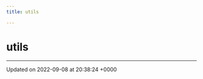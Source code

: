 ```yaml
---
title: utils

---
```


# utils








-------------------------------

Updated on 2022-09-08 at 20:38:24 +0000